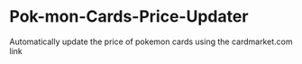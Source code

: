 # Pok-mon-Cards-Price-Updater
Automatically update the price of pokemon cards using the cardmarket.com link
